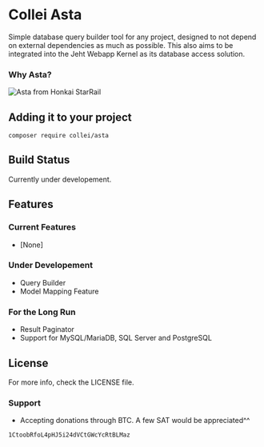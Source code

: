 # Collei Asta
Simple database query builder tool for any project, designed to not depend on external dependencies as much as possible.
This also aims to be integrated into the Jeht Webapp Kernel as its database access solution.

### Why Asta?
![Asta from Honkai StarRail](https://upload-os-bbs.hoyolab.com/upload/2022/08/04/ea327694e09002a4e57264b74d52df6c_1672898980336111948.png?x-oss-process=image/resize,s_720/quality,q_80/auto-orient,0/interlace,1/format,png "Asta from StarRail")

## Adding it to your project
```
composer require collei/asta
```
## Build Status
Currently under developement.

## Features
### Current Features
* [None]

### Under Developement
* Query Builder
* Model Mapping Feature

### For the Long Run
* Result Paginator
* Support for MySQL/MariaDB, SQL Server and PostgreSQL

## License
For more info, check the LICENSE file.

### Support
* Accepting donations through BTC. A few SAT would be appreciated^^
```
1CtoobRfoL4pHJ5i24dVCtGWcYcRtBLMaz
```
